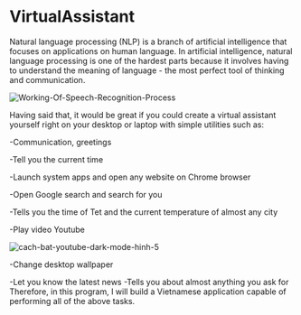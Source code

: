 # VirtualAssistant

Natural language processing (NLP) is a branch of artificial intelligence that focuses on applications on human language. In artificial intelligence, natural language processing is one of the hardest parts because it involves having to understand the meaning of language - the most perfect tool of thinking and communication.

![Working-Of-Speech-Recognition-Process](https://user-images.githubusercontent.com/81319640/118314501-6ef30a00-b51e-11eb-961f-0197461463b4.png)


Having said that, it would be great if you could create a virtual assistant yourself right on your desktop or laptop with simple utilities such as:

-Communication, greetings

-Tell you the current time

-Launch system apps and open any website on Chrome browser

-Open Google search and search for you

-Tells you the time of Tet and the current temperature of almost any city

-Play video Youtube

![cach-bat-youtube-dark-mode-hinh-5](https://user-images.githubusercontent.com/81319640/118315759-1b81bb80-b520-11eb-92d4-e2d2aa293bc0.png)


-Change desktop wallpaper


-Let you know the latest news
-Tells you about almost anything you ask for
Therefore, in this program, I will build a Vietnamese application capable of performing all of the above tasks.


